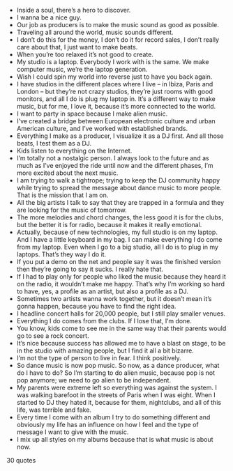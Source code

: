  - Inside a soul, there’s a hero to discover.
 - I wanna be a nice guy.
 - Our job as producers is to make the music sound as good as possible.
 - Traveling all around the world, music sounds different.
 - I don’t do this for the money, I don’t do it for record sales, I don’t really care about that, I just want to make beats.
 - When you’re too relaxed it’s not good to create.
 - My studio is a laptop. Everybody I work with is the same. We make computer music, we’re the laptop generation.
 - Wish I could spin my world into reverse just to have you back again.
 - I have studios in the different places where I live – in Ibiza, Paris and London – but they’re not crazy studios, they’re just rooms with good monitors, and all I do is plug my laptop in. It’s a different way to make music, but for me, I love it, because it’s more connected to the world.
 - I want to party in space because I make alien music.
 - I’ve created a bridge between European electronic culture and urban American culture, and I’ve worked with established brands.
 - Everything I make as a producer, I visualize it as a DJ first. And all those beats, I test them as a DJ.
 - Kids listen to everything on the Internet.
 - I’m totally not a nostalgic person. I always look to the future and as much as I’ve enjoyed the ride until now and the different phases, I’m more excited about the next music.
 - I am trying to walk a tightrope; trying to keep the DJ community happy while trying to spread the message about dance music to more people. That is the mission that I am on.
 - All the big artists I talk to say that they are trapped in a formula and they are looking for the music of tomorrow.
 - The more melodies and chord changes, the less good it is for the clubs, but the better it is for radio, because it makes it really emotional.
 - Actually, because of new technologies, my full studio is on my laptop. And I have a little keyboard in my bag. I can make everything I do come from my laptop. Even when I go to a big studio, all I do is to plug in my laptops. That’s they way I do it.
 - If you put a demo on the net and people say it was the finished version then they’re going to say it sucks. I really hate that.
 - If I had to play only for people who liked the music because they heard it on the radio, it wouldn’t make me happy. That’s why I’m working so hard to have, yes, a profile as an artist, but also a profile as a DJ.
 - Sometimes two artists wanna work together, but it doesn’t mean it’s gonna happen, because you have to find the right idea.
 - I headline concert halls for 20,000 people, but I still play smaller venues.
 - Everything I do comes from the clubs. If I lose that, I’m done.
 - You know, kids come to see me in the same way that their parents would go to see a rock concert.
 - It’s nice because success has allowed me to have a blast on stage, to be in the studio with amazing people, but I find it all a bit bizarre.
 - I’m not the type of person to live in fear. I think positively.
 - So dance music is now pop music. So now, as a dance producer, what do I have to do? So I’m starting to do alien music, because pop is not pop anymore; we need to go alien to be independent.
 - My parents were extreme left so everything was against the system. I was walking barefoot in the streets of Paris when I was eight. When I started to DJ they hated it, because for them, nightclubs, and all of this life, was terrible and fake.
 - Every time I come with an album I try to do something different and obviously my life has an influence on how I feel and the type of message I want to give with the music.
 - I mix up all styles on my albums because that is what music is about now.

30 quotes